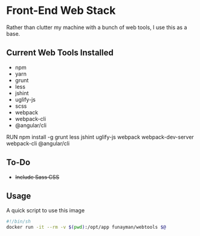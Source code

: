 # Front-End Web Stack

Rather than clutter my machine with a bunch of web tools, I use this as a base.

## Current Web Tools Installed
* npm
* yarn
* grunt
* less
* jshint
* uglify-js
* scss
* webpack
* webpack-cli
* @angular/cli

RUN npm install -g grunt less jshint uglify-js webpack webpack-dev-server webpack-cli @angular/cli

## To-Do
* ~~Include Sass CSS~~

## Usage
A quick script to use this image
```bash
#!/bin/sh
docker run -it --rm -v $(pwd):/opt/app funayman/webtools $@
```
